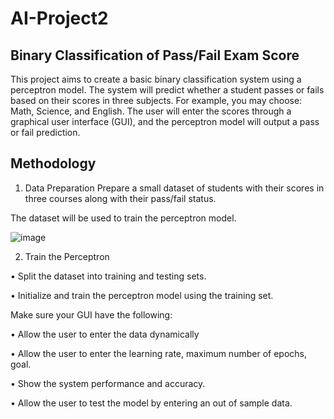 # AI-Project2
## Binary Classification of Pass/Fail Exam Score
This project aims to create a basic binary classification system using a perceptron model. The 
system will predict whether a student passes or fails based on their scores in three subjects. 
For example, you may choose: Math, Science, and English. The user will enter the scores 
through a graphical user interface (GUI), and the perceptron model will output a pass or fail 
prediction.

## Methodology
1. Data Preparation
Prepare a small dataset of students with their scores in three courses along with their pass/fail status.

The dataset will be used to train the perceptron model.


![image](https://github.com/WA-A/AI-Project2/assets/108180628/6e1d4e90-e810-4dd4-be6e-031494670f17)


2. Train the Perceptron
   
• Split the dataset into training and testing sets.

• Initialize and train the perceptron model using the training set. 

Make sure your GUI have the following:

• Allow the user to enter the data dynamically

• Allow the user to enter the learning rate, maximum number of epochs, goal.

• Show the system performance and accuracy.

• Allow the user to test the model by entering an out of sample data.


